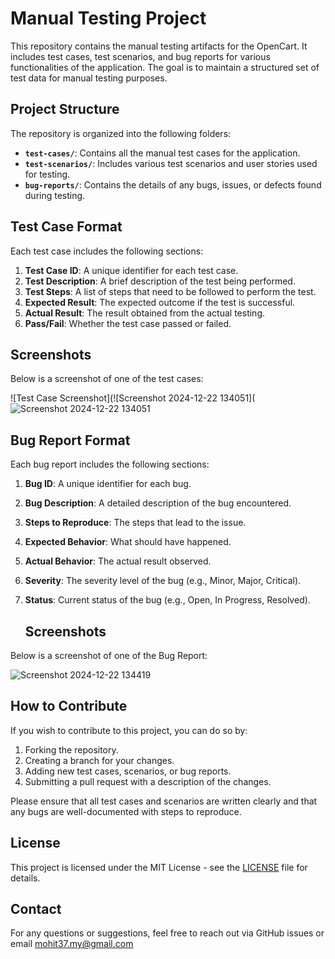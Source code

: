 # Manual Testing Project

This repository contains the manual testing artifacts for the OpenCart. It includes test cases, test scenarios, and bug reports for various functionalities of the application. The goal is to maintain a structured set of test data for manual testing purposes.

## Project Structure

The repository is organized into the following folders:

- **`test-cases/`**: Contains all the manual test cases for the application.
- **`test-scenarios/`**: Includes various test scenarios and user stories used for testing.
- **`bug-reports/`**: Contains the details of any bugs, issues, or defects found during testing.

## Test Case Format

Each test case includes the following sections:
1. **Test Case ID**: A unique identifier for each test case.
2. **Test Description**: A brief description of the test being performed.
3. **Test Steps**: A list of steps that need to be followed to perform the test.
4. **Expected Result**: The expected outcome if the test is successful.
5. **Actual Result**: The result obtained from the actual testing.
6. **Pass/Fail**: Whether the test case passed or failed.

## Screenshots

Below is a screenshot of one of the test cases:

![Test Case Screenshot](![Screenshot 2024-12-22 134051](![Screenshot 2024-12-22 134051](https://github.com/user-attachments/assets/af82a0aa-ec05-4971-a31d-fb8214712513)


## Bug Report Format

Each bug report includes the following sections:
1. **Bug ID**: A unique identifier for each bug.
2. **Bug Description**: A detailed description of the bug encountered.
3. **Steps to Reproduce**: The steps that lead to the issue.
4. **Expected Behavior**: What should have happened.
5. **Actual Behavior**: The actual result observed.
6. **Severity**: The severity level of the bug (e.g., Minor, Major, Critical).
7. **Status**: Current status of the bug (e.g., Open, In Progress, Resolved).

   ## Screenshots

Below is a screenshot of one of the Bug Report:

![Screenshot 2024-12-22 134419](https://github.com/user-attachments/assets/54e3388d-2b37-46af-a658-5c54ad067e38)


## How to Contribute

If you wish to contribute to this project, you can do so by:
1. Forking the repository.
2. Creating a branch for your changes.
3. Adding new test cases, scenarios, or bug reports.
4. Submitting a pull request with a description of the changes.

Please ensure that all test cases and scenarios are written clearly and that any bugs are well-documented with steps to reproduce.

## License

This project is licensed under the MIT License - see the [LICENSE](LICENSE) file for details.

## Contact

For any questions or suggestions, feel free to reach out via GitHub issues or email mohit37.my@gmail.com
